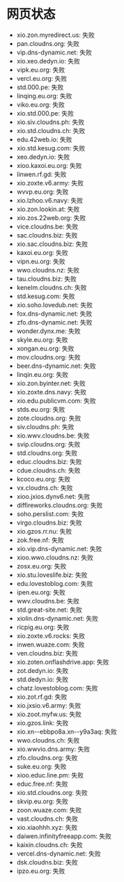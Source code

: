 # 网页状态
- xio.zon.myredirect.us: 失败
- pan.cloudns.org: 失败
- vip.dns-dynamic.net: 失败
- xio.xeo.dedyn.io: 失败
- vipk.eu.org: 失败
- vercl.eu.org: 失败
- std.000.pe: 失败
- linqing.eu.org: 失败
- viko.eu.org: 失败
- xio.std.000.pe: 失败
- xio.siv.cloudns.ph: 失败
- xio.std.cloudns.ch: 失败
- edu.42web.io: 失败
- xio.std.kesug.com: 失败
- xeo.dedyn.io: 失败
- xioo.kaxoi.eu.org: 失败
- linwen.rf.gd: 失败
- xio.zoxte.v6.army: 失败
- wvvp.eu.org: 失败
- xio.lzhoo.v6.navy: 失败
- xio.zon.lookin.at: 失败
- xio.zos.22web.org: 失败
- vice.cloudns.be: 失败
- sac.cloudns.biz: 失败
- xio.sac.cloudns.biz: 失败
- kaxoi.eu.org: 失败
- vipn.eu.org: 失败
- wwo.cloudns.nz: 失败
- tau.cloudns.biz: 失败
- kenelm.cloudns.ch: 失败
- std.kesug.com: 失败
- xio.soho.lovedub.net: 失败
- fox.dns-dynamic.net: 失败
- zfo.dns-dynamic.net: 失败
- wonder.dynx.me: 失败
- skyle.eu.org: 失败
- xongan.eu.org: 失败
- mov.cloudns.org: 失败
- beer.dns-dynamic.net: 失败
- linqin.eu.org: 失败
- xio.zon.byinter.net: 失败
- xio.zoxte.dns.navy: 失败
- xio.edu.publicvm.com: 失败
- stds.eu.org: 失败
- zote.cloudns.org: 失败
- siv.cloudns.ph: 失败
- xio.wwv.cloudns.be: 失败
- svip.cloudns.org: 失败
- std.cloudns.org: 失败
- educ.cloudns.biz: 失败
- cdue.cloudns.ch: 失败
- kcoco.eu.org: 失败
- vx.cloudns.ch: 失败
- xioo.jxios.dynv6.net: 失败
- diffireworks.cloudns.org: 失败
- soho.perslist.com: 失败
- virgo.cloudns.biz: 失败
- xio.gzos.rr.nu: 失败
- zok.free.nf: 失败
- xio.vip.dns-dynamic.net: 失败
- xioo.wwo.cloudns.nz: 失败
- zosx.eu.org: 失败
- xio.stu.loveslife.biz: 失败
- edu.lovestoblog.com: 失败
- ipen.eu.org: 失败
- wwv.cloudns.be: 失败
- std.great-site.net: 失败
- xiolin.dns-dynamic.net: 失败
- ricpig.eu.org: 失败
- xio.zoxte.v6.rocks: 失败
- inwen.wuaze.com: 失败
- ven.cloudns.biz: 失败
- xio.zoten.onflashdrive.app: 失败
- zot.dedyn.io: 失败
- std.dedyn.io: 失败
- chatz.lovestoblog.com: 失败
- xio.zot.rf.gd: 失败
- xio.jxsio.v6.army: 失败
- xio.zoot.myfw.us: 失败
- xio.gzos.link: 失败
- xio.xn--ebbpo8a.xn--y9a3aq: 失败
- wwo.cloudns.ch: 失败
- xio.wwvio.dns.army: 失败
- zfo.cloudns.org: 失败
- suke.eu.org: 失败
- xioo.educ.line.pm: 失败
- educ.free.nf: 失败
- xio.std.cloudns.org: 失败
- skvip.eu.org: 失败
- zoon.wuaze.com: 失败
- vast.cloudns.ch: 失败
- xio.xiaohhh.xyz: 失败
- daiwen.infinityfreeapp.com: 失败
- kaixin.cloudns.ch: 失败
- vercel.dns-dynamic.net: 失败
- dsk.cloudns.biz: 失败
- ipzo.eu.org: 失败
